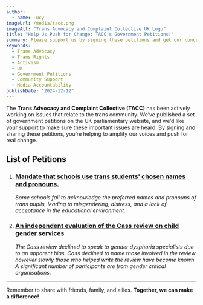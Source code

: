 ```yaml
---
author:
  - name: Lucy
imageUrl: /media/tacc.png
imageAlt: "Trans Advocacy and Complaint Collective UK Logo"
title: "Help Us Push for Change: TACC’s Government Petitions!"
summary: Please support us by signing these petitions and get our concerns heard.
keywords: 
  - Trans Advocacy
  - Trans Rights
  - Activism
  - UK
  - Government Petitions
  - Community Support
  - Media Accountability
publishDate: "2024-12-12"
---
```

The **Trans Advocacy and Complaint Collective (TACC)** has been actively working on issues that relate to the trans community. We’ve published a set of government petitions on the UK parliamentary website, and we’d like your support to make sure these important issues are heard. By signing and sharing these petitions, you’re helping to amplify our voices and push for real change.

## List of Petitions

1. ### [Mandate that schools use trans students' chosen names and pronouns.](https://petition.parliament.uk/petitions/700221)

   *Some schools fail to acknowledge the preferred names and pronouns of trans pupils, leading to misgendering, distress, and a lack of acceptance in the educational environment.*

2. ### [An independent evaluation of the Cass review on child gender services](https://petition.parliament.uk/petitions/700217)

   *The Cass review declined to speak to gender dysphoria specialists due to an apparent bias. Cass declined to name those involved in the review however slowly those who helped write the review have become known. A significant number of participants are from gender critical organisations.*

---

Remember to share with friends, family, and allies. **Together, we can make a difference!**
